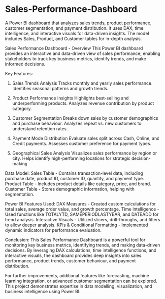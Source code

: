 # Sales-Performance-Dashboard
A Power BI dashboard that analyzes sales trends, product performance, customer segmentation, and payment distribution. It uses DAX, time intelligence, and interactive visuals for data-driven insights. The model includes Sales, Product, and Customer tables for in-depth analysis.

Sales Performance Dashboard - Overview
This Power BI dashboard provides an interactive and data-driven view of sales performance, enabling stakeholders to track key business metrics, identify trends, and make informed decisions.

Key Features:
1. Sales Trends Analysis
Tracks monthly and yearly sales performance.
Identifies seasonal patterns and growth trends.

2. Product Performance Insights
Highlights best-selling and underperforming products.
Analyzes revenue contribution by product category.

3. Customer Segmentation
Breaks down sales by customer demographics and purchase behaviour.
Analyzes repeat vs. new customers to understand retention rates.

4. Payment Mode Distribution
Evaluate sales split across Cash, Online, and Credit payments.
Assesses customer preference for payment types.

5. Geographical Sales Analysis
Visualizes sales performance by region or city.
Helps identify high-performing locations for strategic decision-making.

Data Model:
Sales Table - Contains transaction-level data, including purchase date, product ID, customer ID, quantity, and payment type.
Product Table - Includes product details like category, price, and brand.
Customer Table - Stores demographic information, helping with segmentation.

Power BI Features Used:
DAX Measures - Created custom calculations for total sales, average order value, and growth percentage.
Time Intelligence - Used functions like TOTALYTD, SAMEPERIODLASTYEAR, and DATEADD for trend analysis.
Interactive Visuals -  Utilized slicers, drill-throughs, and filters to allow deeper analysis.
KPIs & Conditional Formatting -  Implemented dynamic indicators for performance evaluation.

Conclusion:
This Sales Performance Dashboard is a powerful tool for monitoring key business metrics, identifying trends, and making data-driven decisions. By leveraging DAX calculations, time intelligence functions, and interactive visuals, the dashboard provides deep insights into sales performance, product trends, customer behaviour, and payment distribution.

For further improvements, additional features like forecasting, machine learning integration, or advanced customer segmentation can be explored. This project demonstrates expertise in data modelling, visualization, and business intelligence using Power BI.
